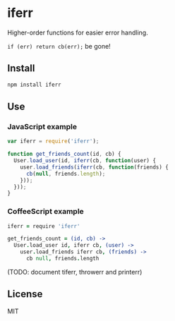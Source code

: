 # iferr

Higher-order functions for easier error handling.

`if (err) return cb(err);` be gone!

## Install

```bash
npm install iferr
```

## Use

### JavaScript example

```js
var iferr = require('iferr');

function get_friends_count(id, cb) {
  User.load_user(id, iferr(cb, function(user) {
    user.load_friends(iferr(cb, function(friends) {
      cb(null, friends.length);
    }));
  }));
}
```

### CoffeeScript example

```coffee
iferr = require 'iferr'

get_friends_count = (id, cb) ->
  User.load_user id, iferr cb, (user) ->
    user.load_friends iferr cb, (friends) ->
      cb null, friends.length
```

(TODO: document tiferr, throwerr and printerr)

## License

MIT
